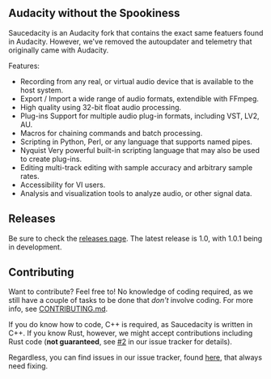 ## Audacity without the Spookiness

Saucedacity is an Audacity fork that contains the exact same featuers found in Audacity. However, we've removed the autoupdater and telemetry that originally came with Audacity.

Features:

* Recording from any real, or virtual audio device that is available to the host system.
* Export / Import a wide range of audio formats, extendible with FFmpeg.
* High quality using 32-bit float audio processing.
* Plug-ins Support for multiple audio plug-in formats, including VST, LV2, AU.
* Macros for chaining commands and batch processing.
* Scripting in Python, Perl, or any language that supports named pipes.
* Nyquist Very powerful built-in scripting language that may also be used to create plug-ins.
* Editing multi-track editing with sample accuracy and arbitrary sample rates.
* Accessibility for VI users.
* Analysis and visualization tools to analyze audio, or other signal data.

## Releases
Be sure to check the [releases page](https://github.com/generic-pers0n/saucedacity/releases). The latest release is 1.0, with 1.0.1 being in development.

## Contributing
Want to contribute? Feel free to! No knowledge of coding required, as we still have a couple of tasks to be done that _don't_ involve coding. For more info, see [CONTRIBUTING.md](https://github.com/generic-pers0n/saucedacity/blob/main/CONTRIBUTING.md).

If you do know how to code, C++ is required, as Saucedacity is written in C++. If you know Rust, however, we might accept contributions including Rust code (**not guaranteed**, see [#2](https://github.com/generic-pers0n/issues/2) in our issue tracker for details).

Regardless, you can find issues in our issue tracker, found [here](https://github.com/generic-pers0n/saucedacity/issues), that always need fixing.
